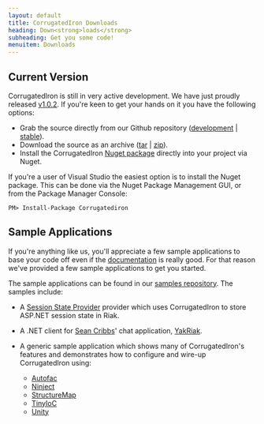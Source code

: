 ```yaml
---
layout: default
title: CorrugatedIron Downloads
heading: Down<strong>loads</strong>
subheading: Get you some code!
menuitem: Downloads
---
```


Current Version
---------------

CorrugatedIron is still in very active development. We have just proudly released [v1.0.2][released_source]. If you're keen to get your hands on it you have the following options:

* Grab the source directly from our Github repository ([development][] | [stable][released_source]).
* Download the source as an archive ([tar][] | [zip][]).
* Install the CorrugatedIron [Nuget package][nuget] directly into your project via Nuget.

If you're a user of Visual Studio the easiest option is to install the Nuget package. This can be done via the Nuget Package Management GUI, or from the Package Manager Console:

    PM> Install-Package Corrugatediron

Sample Applications
-------------------

If you're anything like us, you'll appreciate a few sample applications to base your code off even if the [documentation][] is really good. For that reason we've provided a few sample applications to get you started.

The sample applications can be found in our [samples repository][samples]. The samples include:

* A [Session State Provider][session_state] provider which uses CorrugatedIron to store ASP.NET session state in Riak.
* A .NET client for [Sean Cribbs][]' chat application, [YakRiak][].
* A generic sample application which shows many of CorrugatedIron's features and demonstrates how to configure and wire-up CorrugatedIron using:
    * [Autofac][]
    * [Ninject][]
    * [StructureMap][]
    * [TinyIoC][]
    * [Unity][]

  [Autofac]: http://code.google.com/p/autofac/ "Autofac IoC"
  [Ninject]: http://ninject.org/ "Ninject IoC"
  [Sean Cribbs]: http://twitter.com/seancribbs "Sean Cribbs @ Twitter"
  [StructureMap]: http://structuremap.net/structuremap/ "StructureMap IoC"
  [TinyIoC]: https://github.com/grumpydev/TinyIoC "TinyIoC"
  [Unity]: http://unity.codeplex.com/ "Unity IoC"
  [YakRiak]: https://github.com/seancribbs/yakriak "YakRiak - a Riak-based Chat application"
  [development]: https://github.com/DistributedNonsense/CorrugatedIron/tree/develop "Development branch"
  [documentation]: http://corrugatediron.org/documentation/Basics.Installation.html
  [nuget]: http://www.nuget.org/List/Packages/CorrugatedIron "Nuget Package"
  [released_source]: https://github.com/DistributedNonsense/CorrugatedIron/tree/v1.0.2 "v1.0.2 source"
  [samples]: https://github.com/DistributedNonsense/CorrugatedIron.Samples "Samples"
  [session_state]: http://msdn.microsoft.com/en-us/library/aa478952.aspx "Session State Providers"
  [tar]: https://github.com/DistributedNonsense/CorrugatedIron/tarball/v1.0.2 "v1.0.2 source tarball"
  [zip]: https://github.com/DistributedNonsense/CorrugatedIron/zipball/v1.0.2 "v1.0.2 source zip"

